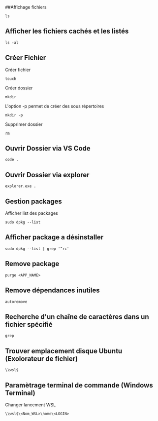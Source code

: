 ##Affichage fichiers

    ls

## Afficher les fichiers cachés et les listés

    ls -al

## Créer Fichier
Créer fichier

    touch
    
Créer dossier
    
    mkdir

L'option -p permet de créer des sous répertoires
    
    mkdir -p

Supprimer dossier
    
    rm

## Ouvrir Dossier via VS Code
    
    code .
    
## Ouvrir Dossier via explorer
 
    explorer.exe .

## Gestion packages
Afficher list des packages

    sudo dpkg --list

## Afficher package a désinstaller

    sudo dpkg --list | grep '^rc'

## Remove package

    purge <APP_NAME>

## Remove dépendances inutiles

    autoremove

## Recherche d'un chaîne de caractères dans un fichier spécifié

    grep

## Trouver emplacement disque Ubuntu (Exolorateur de fichier)

    \\wsl$ 

## Paramètrage terminal de commande (Windows Terminal)
 Changer lancement WSL
 
    \\wsl$\<Nom_WSL>\home\<LOGIN>
